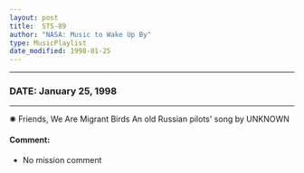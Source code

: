 ```yaml
---
layout: post
title:  STS-89
author: "NASA: Music to Wake Up By"
type: MusicPlaylist
date_modified: 1998-01-25
---
```


----
### DATE: January 25, 1998
----
✺ Friends, We Are Migrant Birds An old Russian pilots' song by UNKNOWN

#### Comment:
* No mission comment
